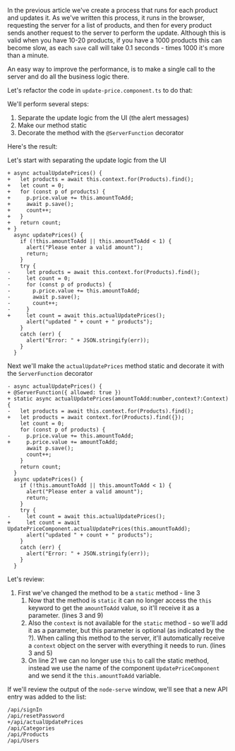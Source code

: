 In the previous article we've create a process that runs for each product and updates it. 
As we've written this process, it runs in the browser, requesting the server for a list of products, and then for every product sends another request to the server to perform the update.
Although this is valid when you have 10-20 products, if you have a 1000 products this can become slow, as each `save` call will take 0.1 seconds - times 1000 it's more than a minute.

An easy way to improve the performance, is to make a single call to the server and do all the business logic there.

Let's refactor the code in `update-price.component.ts` to do that:

We'll perform several steps:
1. Separate the update logic from the UI (the alert messages)
2. Make our method static
3. Decorate the method with the `@ServerFunction` decorator

Here's the result:

Let's start with separating the update logic from the UI
```csdiff
+ async actualUpdatePrices() {
+   let products = await this.context.for(Products).find();
+   let count = 0;
+   for (const p of products) {
+     p.price.value += this.amountToAdd;
+     await p.save();
+     count++;
+   }
+   return count;
+ }
  async updatePrices() {
    if (!this.amountToAdd || this.amountToAdd < 1) {
      alert("Please enter a valid amount");
      return;
    }
    try {
-     let products = await this.context.for(Products).find();
-     let count = 0;
-     for (const p of products) {
-       p.price.value += this.amountToAdd;
-       await p.save();
-       count++;
-     }
+     let count = await this.actualUpdatePrices();
      alert("updated " + count + " products");
    }
    catch (err) {
      alert("Error: " + JSON.stringify(err));
    }  
  }
```

Next we'll make the `actualUpdatePrices` method static and decorate it with the `ServerFunction` decorator
```csdiff
- async actualUpdatePrices() {
+ @ServerFunction({ allowed: true })
+ static async actualUpdatePrices(amountToAdd:number,context?:Context) {
-   let products = await this.context.for(Products).find();
+   let products = await context.for(Products).find({});
    let count = 0;
    for (const p of products) {
-     p.price.value += this.amountToAdd;
+     p.price.value += amountToAdd;
      await p.save();
      count++;
    }
    return count;
  }
  async updatePrices() {
    if (!this.amountToAdd || this.amountToAdd < 1) {
      alert("Please enter a valid amount");
      return;
    }
    try {
-     let count = await this.actualUpdatePrices();
+     let count = await UpdatePriceComponent.actualUpdatePrices(this.amountToAdd);
      alert("updated " + count + " products");
    }
    catch (err) {
      alert("Error: " + JSON.stringify(err));
    }  
  }
```

Let's review:
1. First we've changed the method to be a `static` method - line 3
   1. Now that the method is `static` it can no longer access the `this` keyword to get the `amountToAdd` value, so it'll receive it as a parameter. (lines 3 and 9)
   2. Also the `context` is not available for the `static` method - so we'll add it as a parameter, but this parameter is optional (as indicated by the ?). When calling this method to the server, it'll automatically receive a `context` object on the server with everything it needs to run. (lines 3 and 5)
   3. On line 21 we can no longer use `this` to call the static method, instead we use the name of the component `UpdatePriceComponent` and we send it the `this.amountToAdd` variable.

If we'll review the output of the `node-serve` window, we'll see that a new API entry was added to the list:
```csdiff
/api/signIn
/api/resetPassword
+/api/actualUpdatePrices
/api/Categories
/api/Products
/api/Users
```